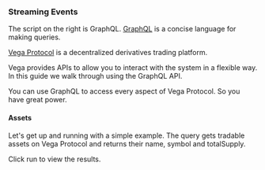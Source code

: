 ### Streaming Events

The script on the right is GraphQL. [GraphQL](https://graphql.org/) is a concise language for making queries.

[Vega Protocol](https://vega.xyz/) is a decentralized derivatives trading platform.

Vega provides APIs to allow you to interact with the system in a flexible way. In this guide we walk through using the GraphQL API. 

You can use GraphQL to access every aspect of Vega Protocol. So you have great power.

#### Assets 

Let's get up and running with a simple example. The query gets tradable assets on Vega Protocol and returns their name, symbol and totalSupply. 

Click run to view the results.